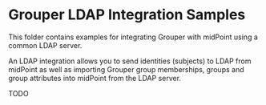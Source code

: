 # Grouper LDAP Integration Samples

This folder contains examples for integrating Grouper with midPoint using a common LDAP server.

An LDAP integration allows you to send identities (subjects) to LDAP from midPoint as well as importing Grouper group memberships, 
groups and group attributes into midPoint from the LDAP server.

TODO